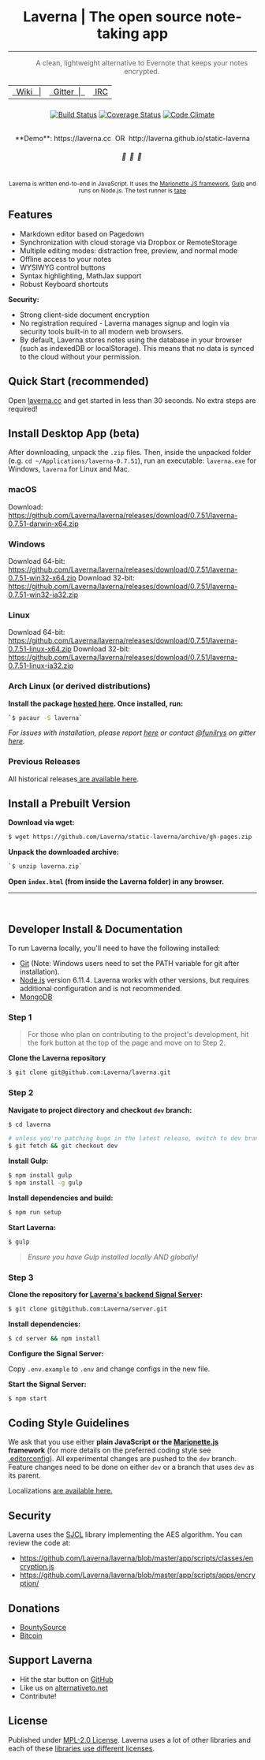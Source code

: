 <div align="center">
  <h1>Laverna | The open source note-taking app</h1>
  <hr/>
  <blockquote style="border:none"> A clean, lightweight alternative to Evernote that keeps your notes encrypted.
    </blockquote>


<h5>
<table>
  <tr>
    <td><a href="https://github.com/Laverna/laverna/wiki">&nbsp; Wiki&nbsp;&nbsp;&nbsp;|</a></td>
    <td><a href="https://webchat.freenode.net/?channels=laverna">&nbsp; Gitter&nbsp; | &nbsp;</a></td>
    <td><a href="https://gitter.im/Laverna/laverna">&nbsp;IRC</a></td>
  </tr>
</table>
</h5>

[![Build Status](https://travis-ci.org/Laverna/laverna.svg?branch=dev)](https://travis-ci.org/Laverna/laverna)
[![Coverage Status](https://coveralls.io/repos/github/Laverna/laverna/badge.svg?branch=dev)](https://coveralls.io/github/Laverna/laverna)
[![Code Climate](https://codeclimate.com/github/Laverna/laverna/badges/gpa.svg)](https://codeclimate.com/github/Laverna/laverna)

<br>
**Demo**: https://laverna.cc &nbsp;OR&nbsp; http://laverna.github.io/static-laverna

<br>

<h5>🔖  &nbsp;🔏  &nbsp;📄&nbsp;</h5>


<br>
<sub>
  Laverna is written end-to-end in JavaScript. It uses the
  <a href="http://marionettejs.com/">Marionette JS framework</a>,
  <a href="http://gulpjs.com/">Gulp</a> and runs on Node.js. The test runner is <a href="https://github.com/substack/tape">tape</a>
</sub>
<br>
</div>


## Features

* Markdown editor based on Pagedown
* Synchronization with cloud storage via Dropbox or RemoteStorage
* Multiple editing modes: distraction free, preview, and normal mode
* Offline access to your notes
* WYSIWYG control buttons
* Syntax highlighting, MathJax support
* Robust Keyboard shortcuts


**Security:**
* Strong client-side document encryption
* No registration required - Laverna manages signup and login via security tools built-in to all modern web browsers.
* By default, Laverna stores notes using the database in your browser (such as indexedDB or localStorage). This means that no data is synced to the cloud without your permission.


## Quick Start (recommended)

Open [laverna.cc](https://laverna.cc/) and get started in less than 30 seconds. No extra steps are required!


## Install Desktop App (beta)

After downloading, unpack the `.zip` files. Then, inside the unpacked folder (e.g. `cd ~/Applications/laverna-0.7.51`), run an executable: `laverna.exe` for Windows, `laverna` for Linux and Mac.

### macOS

Download: https://github.com/Laverna/laverna/releases/download/0.7.51/laverna-0.7.51-darwin-x64.zip

### Windows

Download 64-bit: https://github.com/Laverna/laverna/releases/download/0.7.51/laverna-0.7.51-win32-x64.zip
Download 32-bit: https://github.com/Laverna/laverna/releases/download/0.7.51/laverna-0.7.51-win32-ia32.zip

### Linux

Download 64-bit: https://github.com/Laverna/laverna/releases/download/0.7.51/laverna-0.7.51-linux-x64.zip
Download 32-bit: https://github.com/Laverna/laverna/releases/download/0.7.51/laverna-0.7.51-linux-ia32.zip

### Arch Linux (or derived distributions)

**Install the package [hosted here](https://aur.archlinux.org/packages/laverna/). Once installed, run:**

```bash
`$ pacaur -S laverna`
```

*For issues with installation, please report [here](https://github.com/funilrys/PKGBUILD/issues/new) or contact [@funilrys](https://github.com/funilrys) on gitter [here](https://gitter.im/funilrys_/PKGBUILD).*

### Previous Releases

All historical releases[ are available here](https://github.com/Laverna/laverna/releases).


## Install a Prebuilt Version

**Download via wget:**

```bash
$ wget https://github.com/Laverna/static-laverna/archive/gh-pages.zip -O laverna.zip
```

**Unpack the downloaded archive:**

```bash
`$ unzip laverna.zip`
```

**Open **`index.html`** (from inside the Laverna folder) in any browser.**

<hr>
<br>

## Developer Install & Documentation

To run Laverna locally, you'll need to have the following installed:

* [Git](https://git-scm.com/book/en/v2) (Note: Windows users need to set the PATH variable for git after installation).
* [Node.js](https://nodejs.org/) version 6.11.4. Laverna works with other versions, but requires additional configuration and is not recommended.
* [MongoDB](https://docs.mongodb.com/manual/installation/)

### Step 1

> For those who plan on contributing to the project's development, hit the fork button at the top of the page and move on to Step 2.


**Clone the Laverna repository**

```bash
$ git clone git@github.com:Laverna/laverna.git
```



### Step 2

**Navigate to project directory and checkout `dev` branch:**

```bash
$ cd laverna

# unless you're patching bugs in the latest release, switch to dev branch:
$ git fetch && git checkout dev
```

**Install Gulp:**

```bash
$ npm install gulp
$ npm install -g gulp
```

**Install dependencies and build:**

```bash
$ npm run setup
```

**Start Laverna:**

```bash
$ gulp
```

> *Ensure you have Gulp installed locally AND globally!*



### Step 3

**Clone the repository for [Laverna's backend Signal Server](https://github.com/Laverna/laverna-server):**

```bash
$ git clone git@github.com:Laverna/server.git
```

**Install dependencies:**

```bash
$ cd server && npm install
```

**Configure the Signal Server:** 

Copy `.env.example` to `.env` and change configs in the new file.

**Start the Signal Server:**

```bash
$ npm start
```


## Coding Style Guidelines

We ask that you use either **plain JavaScript or the [Marionette.js](http://marionette.js/) framework** (for more details on the preferred coding style see [.editorconfig](https://github.com/Laverna/laverna/blob/master/.editorconfig)). All experimental changes are pushed to the `dev` branch. Feature changes need to be done on either `dev` or a branch that uses `dev` as its parent.

Localizations [are available here.](https://github.com/Laverna/laverna/blob/dev/CONTRIBUTE.md)

## Security

Laverna uses the [SJCL](http://bitwiseshiftleft.github.io/sjcl/) library implementing the AES algorithm. You can review the code at:

* https://github.com/Laverna/laverna/blob/master/app/scripts/classes/encryption.js
* https://github.com/Laverna/laverna/blob/master/app/scripts/apps/encryption/


## Donations

* [BountySource](https://www.bountysource.com/teams/laverna)
* [Bitcoin](http://blockchain.info/address/1Q68HfLjNvWbLFr3KGK6nfXg7vc3hpDr11)


## Support Laverna

* Hit the star button on [GitHub](https://github.com/Laverna/laverna)
* Like us on [alternativeto.net](http://alternativeto.net/software/laverna/)
* Contribute!


## License

Published under [MPL-2.0 License](https://www.mozilla.org/en-US/MPL/2.0/).
Laverna uses a lot of other libraries and each of these [libraries use different licenses](https://github.com/Laverna/laverna/blob/master/bower.json).

[1]: http://bitwiseshiftleft.github.io/sjcl/
[2]: https://github.com/Laverna/laverna/blob/master/bower.json
[3]: http://blockchain.info/address/1Q68HfLjNvWbLFr3KGK6nfXg7vc3hpDr11
[4]: https://www.gittip.com/Laverna/
[5]: http://alternativeto.net/software/laverna/
[6]: https://github.com/Laverna/laverna
[7]: https://github.com/Laverna/laverna/blob/master/CONTRIBUTE.md
[8]: http://nodejs.org
[9]: https://github.com/Laverna/static-laverna/archive/gh-pages.zip
[10]: https://laverna.cc/index.html
[11]: https://www.mozilla.org/en-US/MPL/2.0/
[12]: https://www.bountysource.com/teams/laverna
[13]: https://github.com/Laverna/laverna/releases
[14]: https://git-scm.com/book/en/v2
[15]: https://github.com/Laverna/laverna/wiki
